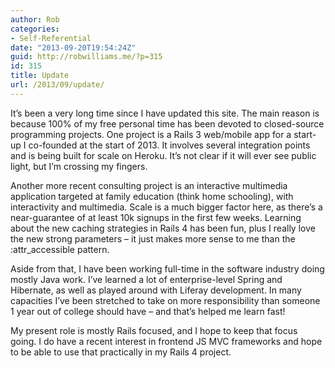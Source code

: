 ```yaml
---
author: Rob
categories:
- Self-Referential
date: "2013-09-20T19:54:24Z"
guid: http://robwilliams.me/?p=315
id: 315
title: Update
url: /2013/09/update/
---
```

It’s been a very long time since I have updated this site. The main reason is because 100% of my free personal time has been devoted to closed-source programming projects. One project is a Rails 3 web/mobile app for a start-up I co-founded at the start of 2013. It involves several integration points and is being built for scale on Heroku. It’s not clear if it will ever see public light, but I’m crossing my fingers.

Another more recent consulting project is an interactive multimedia application targeted at family education (think home schooling), with interactivity and multimedia. Scale is a much bigger factor here, as there’s a near-guarantee of at least 10k signups in the first few weeks. Learning about the new caching strategies in Rails 4 has been fun, plus I really love the new strong parameters – it just makes more sense to me than the :attr_accessible pattern.

Aside from that, I have been working full-time in the software industry doing mostly Java work. I’ve learned a lot of enterprise-level Spring and Hibernate, as well as played around with Liferay development. In many capacities I’ve been stretched to take on more responsibility than someone 1 year out of college should have – and that’s helped me learn fast!

My present role is mostly Rails focused, and I hope to keep that focus going. I do have a recent interest in frontend JS MVC frameworks and hope to be able to use that practically in my Rails 4 project.
